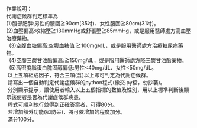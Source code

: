 作業說明：  
代謝症候群判定標準為  
(1)腹部肥胖:男性的腰圍≧90cm(35吋)、女性腰圍≧80cm(31吋)。  
(2)血壓偏高:收縮壓≧130mmHg或舒張壓≧85mmHg，或是服用醫師處方高血壓治療藥物。<br>
&nbsp;&nbsp;(3)空腹血糖偏高:空腹血糖值  ≧100mg/dL，或是服用醫師處方治療糖尿病藥物。<br>
&nbsp;&nbsp;(4)空腹三酸甘油酯偏高:≧150mg/dL，或是服用醫師處方降三酸甘油酯藥物。<br>
&nbsp;&nbsp;(5)高密度脂蛋白膽固醇偏低:男性<40mg/dL、女性<50mg/dL。<br>
&nbsp;以上五項組成因子，符合三項(含)以上即可判定為代謝症候群。<br>
&nbsp;請寫出一個自動判定代謝症候群的python程式(繳交.py檔，勿抄襲)。<br>
&nbsp;分別顯示提示，讓使用者輸入以上五個指標的數值及性別，用以上標準判斷後顯示該使者是否為代謝症候群病患。<br>
&nbsp;程式可順利執行並得到正確答案者，可得80分。<br>
&nbsp;若增加額外功能(如防呆)，將可依增加的程度加分。<br>
&nbsp;滿分100分。
